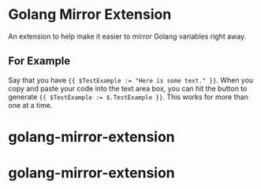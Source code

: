# Golang Mirror Extension

An extension to help make it easier to mirror Golang variables right away.

## For Example

Say that you have `{{ $TestExample := "Here is some text." }}`. When you copy and paste your code into the text area box, you can hit the button to generate `{{ $TestExample := $.TestExample }}`. This works for more than one at a time.
# golang-mirror-extension
# golang-mirror-extension
